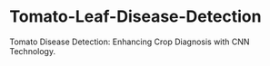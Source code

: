 # Tomato-Leaf-Disease-Detection
Tomato Disease Detection: Enhancing Crop Diagnosis with CNN Technology.
